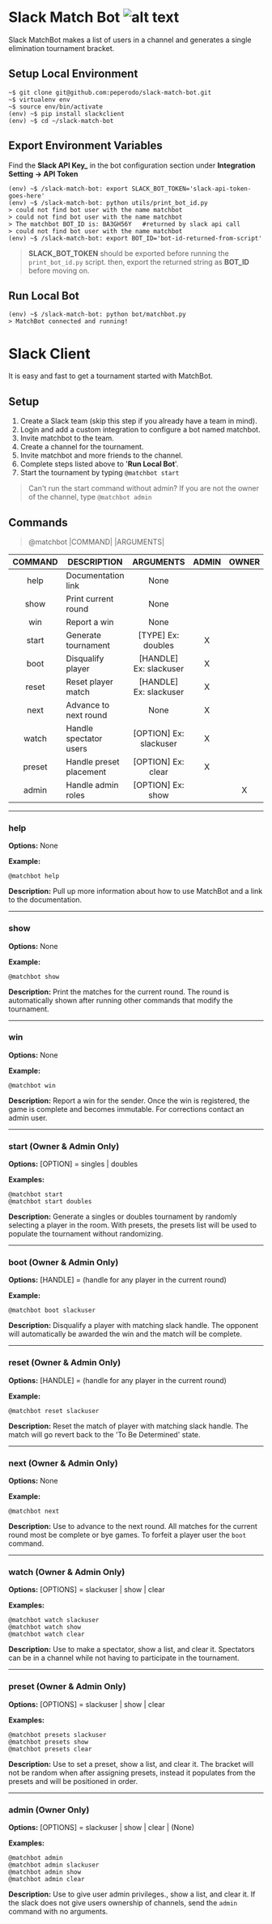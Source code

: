 # Slack Match Bot ![alt text](https://github.com/peperodo/slack-match-bot/blob/match-dev/img/mei.jpg "Logo Title Text 1")
Slack MatchBot makes a list of users in a channel and generates a single elimination tournament bracket.

## Setup Local Environment
```
~$ git clone git@github.com:peperodo/slack-match-bot.git
~$ virtualenv env
~$ source env/bin/activate
(env) ~$ pip install slackclient
(env) ~$ cd ~/slack-match-bot
```
## Export Environment Variables
Find the **Slack API Key_** in the bot configuration section under **Integration Setting -> API Token**
```
(env) ~$ /slack-match-bot: export SLACK_BOT_TOKEN='slack-api-token-goes-here'
(env) ~$ /slack-match-bot: python utils/print_bot_id.py
> could not find bot user with the name matchbot
> could not find bot user with the name matchbot
> The matchbot BOT_ID is: BA3GH56Y   #returned by slack api call
> could not find bot user with the name matchbot
(env) ~$ /slack-match-bot: export BOT_ID='bot-id-returned-from-script'
```
> **SLACK_BOT_TOKEN** should be exported before running the `print_bot_id.py` script.
> then, export the returned string as **BOT_ID** before moving on.

## Run Local Bot
```
(env) ~$ /slack-match-bot: python bot/matchbot.py
> MatchBot connected and running!
```
# Slack Client
It is easy and fast to get a tournament started with MatchBot.

## Setup
1. Create a Slack team (skip this step if you already have a team in mind).
2. Login and add a custom integration to configure a bot named matchbot.
3. Invite matchbot to the team.
4. Create a channel for the tournament.
5. Invite matchbot and more friends to the channel.
7. Complete steps listed above to '**Run Local Bot**'.
8. Start the tournament by typing ```@matchbot start```


> Can't run the start command without admin?
> If you are not the owner of the channel, type ```@matchbot admin```
 
 
## Commands
> @matchbot  |COMMAND| |ARGUMENTS|

|COMMAND|DESCRIPTION                 |ARGUMENTS                     | ADMIN | OWNER |
|:-----:|----------------------------|:----------------------------:|:-----:|:-----:|
|help   |Documentation link          |None                          |       |       |
|show   |Print current round         |None                          |       |       |
|win    |Report a win                |None                          |       |       |
|start  |Generate tournament         |[TYPE]  Ex: doubles           |X      |       |
|boot   |Disqualify player           |[HANDLE]  Ex: slackuser       |X      |       |
|reset  |Reset player match          |[HANDLE]  Ex: slackuser       |X      |       |
|next   |Advance to next round       |None                          |X      |       |
|watch  |Handle spectator users      |[OPTION]  Ex: slackuser       |X	     |       |
|preset |Handle preset placement     |[OPTION]  Ex: clear           |X	     |       |
|admin  |Handle admin roles          |[OPTION]  Ex: show            | 	     |X      |


---
### help
**Options:** None

**Example:**
```
@matchbot help
```

**Description:** Pull up more information about how to use MatchBot and a link to the documentation.

---
### show
**Options:** None

**Example:**
```
@matchbot show
```

**Description:** Print the matches for the current round. The round is automatically shown after running other commands that modify the tournament.

---
### win
**Options:** None

**Example:**
```
@matchbot win
```

**Description:** Report a win for the sender. Once the win is registered, the game is complete and becomes immutable. For corrections contact an admin user.

---
### start (Owner & Admin Only)
**Options:** [OPTION] = singles | doubles

**Examples:**
```
@matchbot start
@matchbot start doubles
```

**Description:** Generate a singles or doubles tournament by randomly selecting a player in the room. With presets, the presets list will be used to populate the tournament without randomizing.

---
### boot (Owner & Admin Only)
**Options:** [HANDLE] = (handle for any player in the current round)

**Example:**
```
@matchbot boot slackuser
```

**Description:** Disqualify a player with matching slack handle. The opponent will automatically be awarded the win and the match will be complete.

---
### reset (Owner & Admin Only)
**Options:** [HANDLE] = (handle for any player in the current round)

**Example:**
```
@matchbot reset slackuser
```

**Description:** Reset the match of player with matching slack handle. The match will go revert back to the 'To Be Determined' state.

---
### next (Owner & Admin Only)
**Options:** None

**Example:**
```
@matchbot next
```

**Description:** Use to advance to the next round. All matches for the current round most be complete or bye games. To forfeit a player user the ```boot``` command.

---
### watch (Owner & Admin Only)
**Options:** [OPTIONS] = slackuser | show | clear

**Examples:**
```
@matchbot watch slackuser
@matchbot watch show
@matchbot watch clear
```

**Description:** Use to make a spectator, show a list, and clear it. Spectators can be in a channel while not having to participate in the tournament.

---
### preset (Owner & Admin Only)
**Options:** [OPTIONS] = slackuser | show | clear

**Examples:**
```
@matchbot presets slackuser
@matchbot presets show
@matchbot presets clear
```

**Description:** Use to set a preset, show a list, and clear it. The bracket will not be random when after assigning presets, instead it populates from the presets and will be positioned in order.

---
### admin (Owner Only)
**Options:** [OPTIONS] = slackuser | show | clear | (None)

**Examples:**
```
@matchbot admin
@matchbot admin slackuser
@matchbot admin show
@matchbot admin clear
```

**Description:** Use to give user admin privileges., show a list, and clear it. If the slack does not give users ownership of channels, send the ```admin``` command with no arguments.

